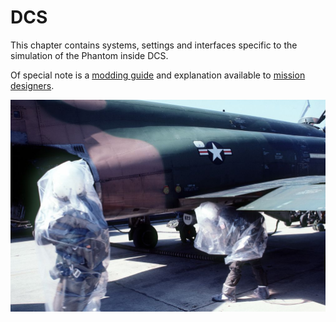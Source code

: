 # DCS

This chapter contains systems, settings and interfaces specific to
the simulation of the Phantom inside DCS.

Of special note is a [modding guide](modding/overview.md) and explanation available
to [mission designers](mission_editor.md).

![Helicopter with Anime Livery](../img/phantom_livery.jpg)
